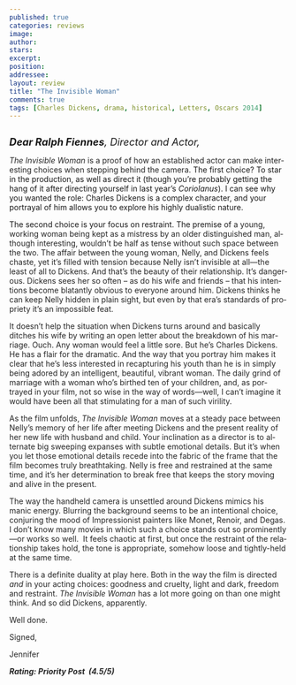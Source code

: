 ```yaml
---
published: true
categories: reviews
image:
author: 
stars: 
excerpt: 
position: 
addressee: 
layout: review
title: "The Invisible Woman"
comments: true
tags: [Charles Dickens, drama, historical, Letters, Oscars 2014]
---
```

<div><p><span class="full-image-block ssNonEditable"><span><a href="/letters/2014/2/4/the-invisible-woman.html"><img src="http://static.squarespace.com/static/5005f6bcc4aa41161b33e89e/5329cf1fe4b07c068ebf74de/5329cf1fe4b07c068ebf7954/1391526837983/The%20Invisible%20Woman.jpg" alt="" /></a></span></span></p>
<p><span style="font-size:130%;"><em><strong>Dear Ralph Fiennes</strong>, Director and Actor,</em></span></p>
<p><em><span style="color:#262626;" lang="EN-CA">The Invisible Woman</span></em><span style="color:#262626;" lang="EN-CA"> is a proof of how an established actor can make interesting choices when stepping behind the camera. </span>The first choice? To star in the production, as well as direct it (though you&rsquo;re probably getting the hang of it after directing yourself in last year&rsquo;s <em>Coriolanus</em>). I can see why you wanted the role:<span style="color:#262626;" lang="EN-CA"> </span>Charles Dickens is a complex character, and your portrayal of him allows you to explore his highly dualistic nature.&nbsp;</p>
<p>The second choice is your focus on restraint. The premise of <span style="color:#262626;" lang="EN-CA">a young, working woman being kept as a mistress by an older distinguished man, although interesting, wouldn&rsquo;t be half as tense without such space between the two. The affair between the young woman, Nelly, and Dickens feels chaste, yet it&rsquo;s filled with tension because Nelly isn&#8217;t invisible at all&mdash;the least of all to Dickens. And that&#8217;s the beauty of their relationship. It&#8217;s dangerous. Dickens sees her so often &ndash; as do his wife and friends &ndash; that his intentions become blatantly obvious to everyone around him. Dickens thinks he can keep Nelly hidden in plain sight, but even by that era&#8217;s standards of propriety it&#8217;s an impossible feat. </span></p>
<p><span style="color:#262626;" lang="EN-CA">It doesn&rsquo;t help the situation when Dickens turns around and basically ditches his wife by writing an open letter about the breakdown of his marriage. Ouch. Any woman would feel a little sore. But he&#8217;s Charles Dickens. He has a flair for the dramatic. And the way that you portray him makes it clear that he&rsquo;s less interested in recapturing his youth than he is in simply being adored by an intelligent, beautiful, vibrant woman. The daily grind of marriage with a woman who&#8217;s birthed ten of your children, and, as portrayed in your film, not so wise in the way of words&mdash;well, I can&#8217;t imagine it would have been all that stimulating for a man of such virility.</span></p>
<p><span style="color:#262626;" lang="EN-CA">As the film unfolds, <em>The Invisible Woman</em> moves at a steady pace between Nelly&#8217;s memory of her life after meeting Dickens and the present reality of her new life with husband and child. Your inclination as a director is to alternate big sweeping expanses with subtle emotional details. But it&rsquo;s when you let those emotional details recede into the fabric of the frame that the film becomes truly breathtaking. Nelly is free and restrained at the same time, and it&#8217;s her determination to break free that keeps the story moving and alive in the present.</span></p>
<p><span style="color:#262626;" lang="EN-CA">The way the handheld camera is unsettled around Dickens mimics his manic energy. Blurring the background seems to be an intentional choice, conjuring the mood of Impressionist painters like Monet, Renoir, and Degas. I don&#8217;t know many movies in which such a choice stands out so prominently&mdash;or works so well.&nbsp; It feels chaotic at first, but once the restraint of the relationship takes hold, the tone is appropriate, somehow loose and tightly-held at the same time. </span></p>
<p><span style="color:#262626;" lang="EN-CA">There is a definite duality at play here. Both in the way the film is directed <em>and</em> in your acting choices: goodness and cruelty, light and dark, freedom and restraint. <em>The Invisible Woman</em> has a lot more going on than one might think. And so did Dickens, apparently.</span></p>
<p><span style="color:#262626;" lang="EN-CA">Well done.</span></p>
<p><span style="color:#262626;" lang="EN-CA">Signed,</span></p>
<p><span style="color:#262626;" lang="EN-CA">Jennifer</span></p>
<p><strong><em><span style="color:#262626;" lang="EN-CA">Rating: Priority Post&nbsp; (4.5/5)</span></em></strong></p></div>
